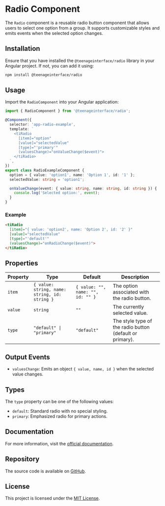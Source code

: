 # Radio Component

The `Radio` component is a reusable radio button component that allows users to select one option from a group. It supports customizable styles and emits events when the selected option changes.

## Installation

Ensure that you have installed the `@teenageinterface/radio` library in your Angular project. If not, you can add it using:

```bash
npm install @teenageinterface/radio
```

## Usage

Import the `RadioComponent` into your Angular application:

```typescript
import { RadioComponent } from '@teenageinterface/radio';

@Component({
  selector: 'app-radio-example',
  template: `
    <tiRadio 
      [item]="option" 
      [value]="selectedValue" 
      [type]="'primary'" 
      (valuesChange)="onValueChange($event)">
    </tiRadio>
  `,
})
export class RadioExampleComponent {
  option = { value: 'option1', name: 'Option 1', id: '1' };
  selectedValue: string = 'option1';

  onValueChange(event: { value: string, name: string, id: string }) {
    console.log('Selected option:', event);
  }
}
```

### Example

```html
<tiRadio 
  [item]="{ value: 'option2', name: 'Option 2', id: '2' }" 
  [value]="selectedValue" 
  [type]="'default'" 
  (valuesChange)="onRadioChange($event)">
</tiRadio>
```

## Properties

| Property      | Type                                      | Default               | Description                                                |
|---------------|------------------------------------------|-----------------------|------------------------------------------------------------|
| `item`        | `{ value: string, name: string, id: string }` | `{ value: "", name: "", id: "" }` | The option associated with the radio button.              |
| `value`       | `string`                                 | `""`                  | The currently selected value.                              |
| `type`        | `"default" \| "primary"`                 | `"default"`           | The style type of the radio button (default or primary).   |

## Output Events

- `valuesChange`: Emits an object `{ value, name, id }` when the selected value changes.

## Types

The `type` property can be one of the following values:

- `default`: Standard radio with no special styling.
- `primary`: Emphasized radio for primary actions.


## Documentation

For more information, visit the [official documentation]().  

## Repository

The source code is available on [GitHub](https://github.com/0K00/teenageinterface).  

## License

This project is licensed under the [MIT License](https://github.com/0K00/teenageinterface/blob/main/LICENSE.MD).  
